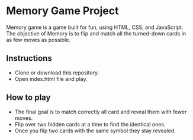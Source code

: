 # Memory Game Project

Memory game is a game built for fun, using HTML, CSS, and JavaScript. The objective of Memory is to flip and match all the turned-down cards in as few moves as possible.

## Instructions

- Clone or download this repository.
- Open index.html file and play.

## How to play

- The final goal is to match correctly all card and reveal them with fewer moves.
- Flip over two hidden cards at a time to find the identical ones.
- Once you flip two cards with the same symbol they stay revealed.